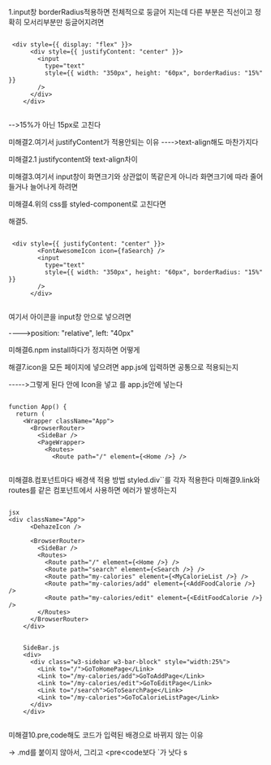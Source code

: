 1.input창 borderRadius적용하면 전체적으로 둥글어 지는데 다른 부분은 직선이고 정확히 모서리부분만 둥글어지려면

```

 <div style={{ display: "flex" }}>
      <div style={{ justifyContent: "center" }}>
        <input
          type="text"
          style={{ width: "350px", height: "60px", borderRadius: "15%" }}
        />
      </div>
    </div>
    
```
-->15%가 아닌 15px로 고친다

 미해결2.여기서 justifyContent가 적용안되는 이유
 ---->text-align해도 마찬가지다
 
 미해결2.1 justifycontent와 text-align차이
 
 
 
 미해결3.여기서 input창이 화면크기와 상관없이 똑같은게 아니라 화면크기에 따라 줄어들거나 늘어나게 하려면
 
 미해결4.위의 css를 styled-component로 고친다면
 
 해결5.
 
```
 
 <div style={{ justifyContent: "center" }}>
        <FontAwesomeIcon icon={faSearch} />
        <input
          type="text"
          style={{ width: "350px", height: "60px", borderRadius: "15%" }}
        />
      </div>
      
```
      
      
여기서 아이콘을 input창 안으로 넣으려면

---->position: "relative", left: "40px"



미해결6.npm install하다가 정지하면 어떻게

해결7.icon을 모든 페이지에 넣으려면 app.js에 입력하면 공통으로 적용되는지

----->그렇게 된다
<SideBar>안에 Icon을 넣고 <SideBar>를 app.js안에 넣는다

```

function App() {
  return (
    <Wrapper className="App">
      <BrowserRouter>
        <SideBar />
        <PageWrapper>
          <Routes>
            <Route path="/" element={<Home />} />
           
```

미해결8.컴포넌트마다 배경색 적용 방법
styled.div``를 각자 적용한다
미해결9.link와 routes를 같은 컴포넌트에서 사용하면 에러가 발생하는지

```

jsx
<div className="App">
      <DehazeIcon />

      <BrowserRouter>
        <SideBar />
        <Routes>
          <Route path="/" element={<Home />} />
          <Route path="search" element={<Search />} />
          <Route path="my-calories" element={<MyCalorieList />} />
          <Route path="my-calories/add" element={<AddFoodCalorie />} />
          <Route path="my-calories/edit" element={<EditFoodCalorie />} />
        </Routes>
      </BrowserRouter>
    </div>
    
    
    SideBar.js
    <div>
      <div class="w3-sidebar w3-bar-block" style="width:25%">
        <Link to="/">GoToHomePage</Link>
        <Link to="/my-calories/add">GoToAddPage</Link>
        <Link to="/my-calories/edit">GoToEditPage</Link>
        <Link to="/search">GoToSearchPage</Link>
        <Link to="/my-calories">GoToCalorieListPage</Link>
      </div>
    </div>
           
  ```
           
미해결10.pre,code해도 코드가 입력된 배경으로 바뀌지 않는 이유

-> .md를 붙이지 않아서, 그리고 <pre<code보다 `가 낫다 
s
